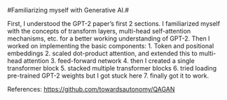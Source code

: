 #Familiarizing myself with Generative AI.# 

First, I understood the GPT-2 paper’s first 2 sections. I familiarized myself with the concepts of transform layers, multi-head self-attention mechanisms, etc. for a better working understanding of GPT-2.
Then I worked on implementing the basic components: 
	1. Token and positional embeddings 
	2. scaled dot-product attention, and extended this to multi-head attention 
  3. feed-forward network
  4. then I created a single transformer block
  5. stacked multiple transformer blocks 
  6. tried loading pre-trained GPT-2 weights but I got stuck here
  7. finally got it to work.
  
References: https://github.com/towardsautonomy/QAGAN 
